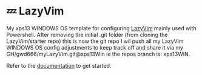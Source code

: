 # 💤 LazyVim

My xps13 WINDOWS OS template for configuring [LazyVim](https://github.com/LazyVim/LazyVim) 
mainly used with Powershell.
After removing the initial .git folder (from cloning the LazyVim/starter repo) 
this is now the git repo I wil push all my LazyVim WINDOWS OS config adjustments 
to keep track off and share it via my GH/gwd666/myLazyVim.git@xps13Win ie the 
repos branch is: xps13WIN.

Refer to the [documentation](https://lazyvim.github.io/installation) to get started.
